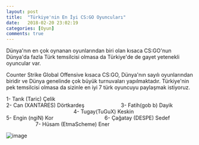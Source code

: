 ```yaml
---
layout: post
title:  "Türkiye'nin En İyi CS:GO Oyuncuları"
date:   2018-02-20 23:02:19
categories: [Oyun]
comments: true
---
```

Dünya'nın en çok oynanan oyunlarından biri olan kısaca CS:GO'nun Dünya'da fazla Türk temsilcisi olmasa da Türkiye'de de gayet yetenekli oyuncular var.

Counter Strike Global Offensive kısaca CS:GO, Dünya'nın sayılı oyunlarından biridir ve Dünya genelinde çok büyük turnuvaları yapılmaktadır. Türkiye'nin pek temsilcisi olmasa da sizinle en iyi 7 türk oyuncuyu paylaşmak istiyoruz.



1- Tarık (Taric) Çelik                 
2- Can (XANTARES) Dörtkardeş                           
3- Fatih(gob b) Dayik                                                                  
4- Tugay(TuGuX) Keskin                                           
5- Engin (ngiN) Kor                                        
6- Çağatay (DESPE) Sedef                                         
7- Hüsam (EtmaScheme) Ener                          


![image](https://www.m-powers.net/wp-content/uploads/2016/12/cs-go-817x320.png)
